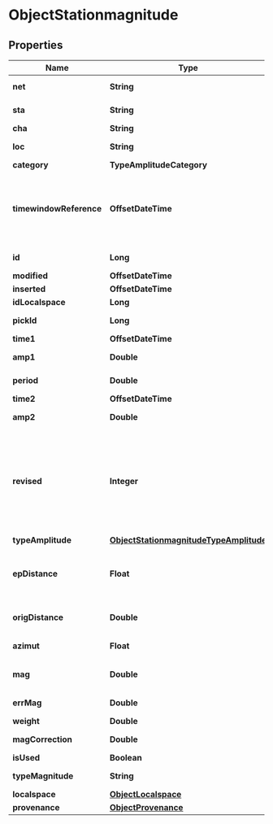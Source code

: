 

# ObjectStationmagnitude


## Properties

| Name | Type | Description | Notes |
|------------ | ------------- | ------------- | -------------|
|**net** | **String** | Channel net code | char(2) |  [optional] |
|**sta** | **String** | Channel station code | varchar(5) |  [optional] |
|**cha** | **String** | Channel code | char(3) |  [optional] |
|**loc** | **String** | Channel location | char(2) |  [optional] |
|**category** | **TypeAmplitudeCategory** |  |  [optional] |
|**timewindowReference** | **OffsetDateTime** | Describes a time window for amplitude measurements, given by a central point in time |  [optional] [readonly] |
|**id** | **Long** | Unique incremental id | bigint(20) |  [optional] [readonly] |
|**modified** | **OffsetDateTime** | Last Review | timestamp |  [optional] [readonly] |
|**inserted** | **OffsetDateTime** | Insert time | timestamp |  [optional] [readonly] |
|**idLocalspace** | **Long** | Localspace Id | bigint(19) |  [optional] |
|**pickId** | **Long** | Unique incremental id | bigint(20) |  [optional] |
|**time1** | **OffsetDateTime** |  | datetime(3) |  [optional] |
|**amp1** | **Double** | Amplitude value | double |  |
|**period** | **Double** | Amlitude period | double |  [optional] |
|**time2** | **OffsetDateTime** |  | datetime(3) |  [optional] |
|**amp2** | **Double** | Amplitude value | double |  |
|**revised** | **Integer** | Dichiara se tale ampiezza è stata rivista dall&#39;analista, eventualmente anche non modificata, oppure no. (1/0, true/false) | tinyint(3) |  [optional] |
|**typeAmplitude** | [**ObjectStationmagnitudeTypeAmplitude**](ObjectStationmagnitudeTypeAmplitude.md) |  |  [optional] |
|**epDistance** | **Float** | Distance from epicenter of the station expressed in Km | double |  [optional] |
|**origDistance** | **Double** | Distance from origin of the station | double |  [optional] |
|**azimut** | **Float** | Station origin azimut | double |  [optional] |
|**mag** | **Double** | Amplitude magnitude value | double |  [optional] |
|**errMag** | **Double** | magnitude error | double |  [optional] |
|**weight** | **Double** | Weight | double |  [optional] |
|**magCorrection** | **Double** | magnitude correction | double |  [optional] |
|**isUsed** | **Boolean** | true if used | boolean |  [optional] |
|**typeMagnitude** | **String** | Type of the magnitude | varchar(255) |  [optional] |
|**localspace** | [**ObjectLocalspace**](ObjectLocalspace.md) |  |  [optional] |
|**provenance** | [**ObjectProvenance**](ObjectProvenance.md) |  |  [optional] |



